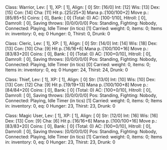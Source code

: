 Class: Warrior, Lev: [ 1], XP: [ 1], Align: [ 0]
Str: [16/0] Int: [12] Wis: [13] Dex: [15] Con: [14] Cha: [11]
Hit p.:[25/25+3] Mana p.:[100/100+2] Move p.:[85/85+5]
Coins: [ 0], Bank: [ 0] (Total: 0)
AC: [100-1/10], Hitroll: [ 0], Damroll: [ 0], Saving throws: [0/0/0/0/0]
Pos: Standing, Fighting: Nobody, Connected: Playing, Idle Timer (in tics) [1]
Carried: weight: 0, items: 0; Items in: inventory: 0, eq: 0
Hunger: 0, Thirst: 0, Drunk: 0

Class: Cleric, Lev: [ 1], XP: [ 1], Align: [ 0]
Str: [14/0] Int: [14] Wis: [18] Dex: [13] Con: [10] Cha: [9]
Hit p.:[16/16+6] Mana p.:[100/100+16] Move p.:[83/83+20]
Coins: [ 0], Bank: [ 0] (Total: 0)
AC: [100+0/10], Hitroll: [ 0], Damroll: [ 0], Saving throws: [0/0/0/0/0]
Pos: Standing, Fighting: Nobody, Connected: Playing, Idle Timer (in tics) [0]
Carried: weight: 0, items: 0; Items in: inventory: 0, eq: 0
Hunger: 24, Thirst: 24, Drunk: 0

Class: Thief, Lev: [ 1], XP: [ 1], Align: [ 0]
Str: [13/0] Int: [10] Wis: [10] Dex: [13] Con: [12] Cha: [9]
Hit p.:[19/19+13] Mana p.:[100/100+8] Move p.:[84/84+20]
Coins: [ 0], Bank: [ 0] (Total: 0)
AC: [100+0/10], Hitroll: [ 0], Damroll: [ 0], Saving throws: [0/0/0/0/0]
Pos: Standing, Fighting: Nobody, Connected: Playing, Idle Timer (in tics) [1]
Carried: weight: 0, items: 0; Items in: inventory: 0, eq: 0
Hunger: 23, Thirst: 23, Drunk: 0

Class: Magic User, Lev: [ 1], XP: [ 1], Align: [ 0]
Str: [12/0] Int: [16] Wis: [16] Dex: [13] Con: [9] Cha: [6]
Hit p.:[16/16+6] Mana p.:[100/100+16] Move p.:[83/83+20]
Coins: [ 0], Bank: [ 0] (Total: 0)
AC: [100+0/10], Hitroll: [ 0], Damroll: [ 0], Saving throws: [0/0/0/0/0]
Pos: Standing, Fighting: Nobody, Connected: Playing, Idle Timer (in tics) [1]
Carried: weight: 0, items: 0; Items in: inventory: 0, eq: 0
Hunger: 23, Thirst: 23, Drunk: 0
